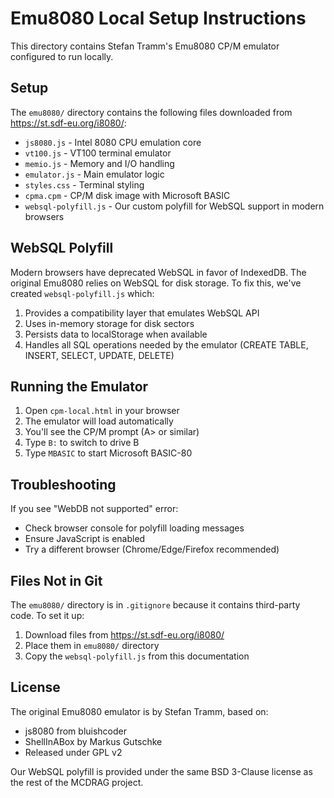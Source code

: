 # Emu8080 Local Setup Instructions

This directory contains Stefan Tramm's Emu8080 CP/M emulator configured to run locally.

## Setup

The `emu8080/` directory contains the following files downloaded from https://st.sdf-eu.org/i8080/:

- `js8080.js` - Intel 8080 CPU emulation core
- `vt100.js` - VT100 terminal emulator
- `memio.js` - Memory and I/O handling
- `emulator.js` - Main emulator logic
- `styles.css` - Terminal styling
- `cpma.cpm` - CP/M disk image with Microsoft BASIC
- `websql-polyfill.js` - Our custom polyfill for WebSQL support in modern browsers

## WebSQL Polyfill

Modern browsers have deprecated WebSQL in favor of IndexedDB. The original Emu8080 relies on WebSQL for disk storage. To fix this, we've created `websql-polyfill.js` which:

1. Provides a compatibility layer that emulates WebSQL API
2. Uses in-memory storage for disk sectors
3. Persists data to localStorage when available
4. Handles all SQL operations needed by the emulator (CREATE TABLE, INSERT, SELECT, UPDATE, DELETE)

## Running the Emulator

1. Open `cpm-local.html` in your browser
2. The emulator will load automatically
3. You'll see the CP/M prompt (A> or similar)
4. Type `B:` to switch to drive B
5. Type `MBASIC` to start Microsoft BASIC-80

## Troubleshooting

If you see "WebDB not supported" error:
- Check browser console for polyfill loading messages
- Ensure JavaScript is enabled
- Try a different browser (Chrome/Edge/Firefox recommended)

## Files Not in Git

The `emu8080/` directory is in `.gitignore` because it contains third-party code. To set it up:

1. Download files from https://st.sdf-eu.org/i8080/
2. Place them in `emu8080/` directory
3. Copy the `websql-polyfill.js` from this documentation

## License

The original Emu8080 emulator is by Stefan Tramm, based on:
- js8080 from bluishcoder
- ShellInABox by Markus Gutschke
- Released under GPL v2

Our WebSQL polyfill is provided under the same BSD 3-Clause license as the rest of the MCDRAG project.